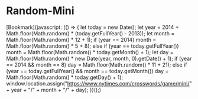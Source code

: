 # Random-Mini
[Bookmark](javascript: (() => { let today = new Date(); let year = 2014 + Math.floor(Math.random() * (today.getFullYear() - 2013)); let month = Math.floor(Math.random() * 12 + 1); if (year == 2014) month = Math.floor(Math.random() * 5 + 8); else if (year == today.getFullYear()) month = Math.floor(Math.random() * today.getMonth() + 1); let day = Math.floor(Math.random() * new Date(year, month, 0).getDate() + 1); if (year == 2014 && month == 8) day = Math.floor(Math.random() * 11 + 21); else if (year == today.getFullYear() && month == today.getMonth()) day = Math.floor(Math.random() * today.getDay() + 1); window.location.assign("https://www.nytimes.com/crosswords/game/mini/" + year + "/" + month + "/" + day); })();)
